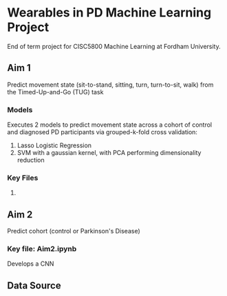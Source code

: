 # Wearables in PD Machine Learning Project 
End of term project for CISC5800 Machine Learning at Fordham University.

## Aim 1
Predict movement state (sit-to-stand, sitting, turn, turn-to-sit, walk) from the Timed-Up-and-Go (TUG) task

### Models
Executes 2 models to predict movement state across a cohort of control and diagnosed PD participants via grouped-k-fold cross validation:
  1. Lasso Logistic Regression
  2. SVM with a gaussian kernel, with PCA performing dimensionality reduction

### Key Files
  1. 

## Aim 2
Predict cohort (control or Parkinson's Disease)

### Key file: Aim2.ipynb
Develops a CNN 


## Data Source
